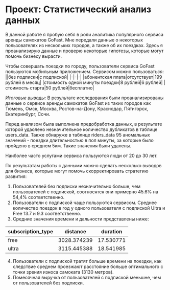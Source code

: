 # Проект: Статистический анализ данных
В данной работе я пробую себя в роли аналитика популярного сервиса аренды самокатов GoFast. Мне передали данные о некоторых пользователях из нескольких городов, а также об их поездках. Здесь я проанализирую данные и проверю некоторые гипотезы, которые могут помочь бизнесу вырасти.

Чтобы совершать поездки по городу, пользователи сервиса GoFast пользуются мобильным приложением. Сервисом можно пользоваться:
||без подписки|с подпиской|
|-|-|-|
|абонентская плата|отсутствует|199 рублей в месяц|
|стоимость одной минуты поездки|8 рублей|6 рублей|
|стоимость старта|50 рублей|бесплатно|

*Итоговые выводы:*
В результате исследования были проанализированы данные о сервисе аренды самокатов GoFast из таких городов как Тюмень, Омск, Москва, Ростов-на-Дону, Краснодар, Пятигорск, Екатеринбург, Сочи.

Перед анализом была выполнена предобработка данных, в результате которой удаолено незначительное количество дубликатов в таблице users_data. 
Также обнаруже в таблице riders_data 95 аномальных значений - поездки длительностью в пол минуты, за которые было пройдено в среднем 5км. Такие значения были удалены. 

Наиболее часто услугами сервиса пользуются люди от 20 до 30 лет.

По результатам работы с данными можно сделать несколько выводов для бизнеса, которые могут помочь скорректировать стратегию развития:
1. Пользователей без подписки незначительно больше, чем пользователей с подпиской, соотносятся они примерно 45.6% на 54,4% соответственно.
2. Пользователи с подпиской чаще пользуются сервисом. Среднее количество поездок в год у одного пользователя с подпиской Ultra и Free 13.7 и 9.3 соответственно.
3. Средние значения времени и дальности представлены ниже:

  |subscription_type|distance|duration|
  |-|-|-|
  |free|3028.374239|17.530771|
  |ultra|3115.445388|	18.541985|

4. Пользователи с подпиской тратят больше времени на поездки, как следствие среднем проезжают расстояние больше оптимального с точки зрения износа самоката (3130 метров).
5. Помесячная выручка от пользователей с подпиской меньшне, чем от пользователей без подписки.
